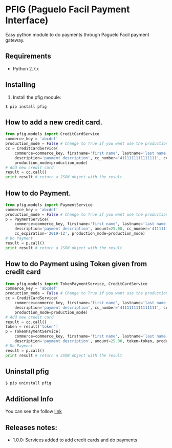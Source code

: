 # PFIG (Paguelo Facil Payment Interface)
Easy python module to do payments through Paguelo Facil payment gateway.

## Requirements
- Python 2.7.x

## Installing
1) Install the pfig module:
```shell
$ pip install pfig
```

## How to add a new credit card.
```python
from pfig.models import CreditCardService
commerce_key = 'abcdef'
production_mode = False # Change to True if you want use the production environment
cc = CreditCardService(
    commerce=commerce_key, firstname='first name', lastname='last name', email='example@domain.com',
    description='payment description', cc_number='4111111111111111', ccv2='123', cc_expiration='2019-12',
    production_mode=production_mode)
# Add new credit card
result = cc.call()
print result # return a JSON object with the result
```

## How to do Payment.
```python
from pfig.models import PaymentService
commerce_key = 'abcdef'
production_mode = False # Change to True if you want use the production environment
p = PaymentService(
    commerce=commerce_key, firstname='first name', lastname='last name', email='example@domain.com',
    description='payment description', amount=25.00, cc_number='4111111111111111', ccv2='123',
    cc_expiration='2019-12', production_mode=production_mode)
# Do Payment
result = p.call()
print result # return a JSON object with the result
```

## How to do Payment using  Token given from credit card
```python
from pfig.models import TokenPaymentService, CreditCardService
commerce_key = 'abcdef'
production_mode = False # Change to True if you want use the production environment
cc = CreditCardService(
    commerce=commerce_key, firstname='first name', lastname='last name', email='example@domain.com',
    description='payment description', cc_number='4111111111111111', ccv2='123', cc_expiration='2019-12',
    production_mode=production_mode)
# Add new credit card
result = cc.call()
token = result['token']
p = TokenPaymentService(
    commerce=commerce_key, firstname='first name', lastname='last name', email='example@domain.com',
    description='payment description', amount=25.00, token=token, production_mode=production_mode)
# Do Payment
result = p.call()
print result # return a JSON object with the result
```

## Uninstall pfig
```shell
$ pip uninstall pfig
```

## Additional Info
You can see the follow [link](https://pfserver.net/plugins/api-transacciones/)

## Releases notes:

- 1.0.0: Services added to add credit cards and do payments
